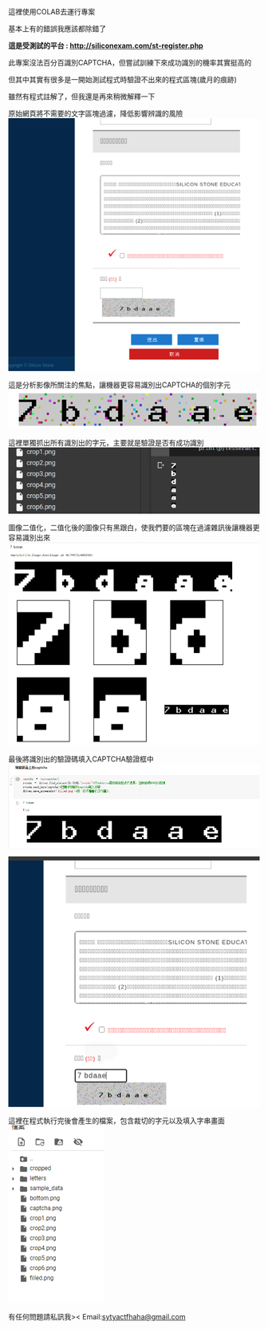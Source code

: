 這裡使用COLAB去運行專案

基本上有的錯誤我應該都除錯了

**這是受測試的平台 : http://siliconexam.com/st-register.php**

此專案沒法百分百識別CAPTCHA，但嘗試訓練下來成功識別的機率其實挺高的

但其中其實有很多是一開始測試程式時驗證不出來的程式區塊(歲月的痕跡)

雖然有程式註解了，但我還是再來稍微解釋一下

原始網頁將不需要的文字區塊過濾，降低影響辨識的風險
![captcha](https://github.com/Trinity-SYT-SECURITY/Using-artificial-intelligence-to-crack-webpage-CAPTCHA/blob/main/program_verification/original-web-filter-string.png)


這是分析影像所關注的焦點，讓機器更容易識別出CAPTCHA的個別字元
![captcha](https://github.com/Trinity-SYT-SECURITY/Using-artificial-intelligence-to-crack-webpage-CAPTCHA/blob/main/program_verification/ROI.png)


這裡單獨抓出所有識別出的字元，主要就是驗證是否有成功識別
![captcha](https://github.com/Trinity-SYT-SECURITY/Using-artificial-intelligence-to-crack-webpage-CAPTCHA/blob/main/program_verification/Cut-and-identify-individual-captcha.png)

圖像二值化，二值化後的圖像只有黑跟白，使我們要的區塊在過濾雜訊後讓機器更容易識別出來
![captcha](https://github.com/Trinity-SYT-SECURITY/Using-artificial-intelligence-to-crack-webpage-CAPTCHA/blob/main/program_verification/successful-identification.png)


最後將識別出的驗證碼填入CAPTCHA驗證框中
![captcha](https://github.com/Trinity-SYT-SECURITY/Using-artificial-intelligence-to-crack-webpage-CAPTCHA/blob/main/program_verification/Fill-in-the-verification-box-after-identification.png)

![captcha](https://github.com/Trinity-SYT-SECURITY/Using-artificial-intelligence-to-crack-webpage-CAPTCHA/blob/main/program_verification/Validation-box-filled-successfully.png)

這裡在程式執行完後會產生的檔案，包含裁切的字元以及填入字串畫面
![captcha](https://github.com/Trinity-SYT-SECURITY/Using-artificial-intelligence-to-crack-webpage-CAPTCHA/blob/main/program_verification/The-file-you-should-run-out-of-after-training.png)

有任何問題請私訊我><
Email:sytyactfhaha@gmail.com